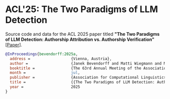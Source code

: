 # ACL'25: The Two Paradigms of LLM Detection

Source code and data for the ACL 2025 paper titled **"The Two Paradigms of LLM Detection: Authorship Attribution vs. Authorship Verification"** [[Paper](https://webis.de/publications.html#bevendorff_2025a)].

```bibtex
@InProceedings{bevendorff:2025a,
  address =                  {Vienna, Austria},
  author =                   {Janek Bevendorff and Matti Wiegmann and Martin Potthast and Benno Stein},
  booktitle =                {The 63rd Annual Meeting of the Association for Computational Linguistics (ACL 2025) (Findings)},
  month =                    jul,
  publisher =                {Association for Computational Linguistics},
  title =                    {{The Two Paradigms of LLM Detection: Authorship Attribution vs. Authorship Verification}},
  year =                     2025
}
```

